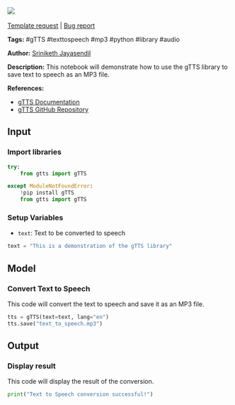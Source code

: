 <a href="https://app.naas.ai/user-redirect/naas/downloader?url=https://raw.githubusercontent.com/jupyter-naas/awesome-notebooks/master/gTTS/gTTS_Save_Text_to_Speech_to_MP3.ipynb" target="_parent"><img src="https://naasai-public.s3.eu-west-3.amazonaws.com/open_in_naas.svg"/></a><br><br><a href="https://github.com/jupyter-naas/awesome-notebooks/issues/new?assignees=&labels=&template=template-request.md&title=Tool+-+Action+of+the+notebook+">Template request</a> | <a href="https://github.com/jupyter-naas/awesome-notebooks/issues/new?assignees=&labels=bug&template=bug_report.md&title=gTTS+-+Save+Text+to+Speech+to+MP3:+Error+short+description">Bug report</a>

**Tags:** #gTTS #texttospeech #mp3 #python #library #audio

**Author:** [Sriniketh Jayasendil](http://linkedin.com/in/sriniketh-jayasendil/)

**Description:** This notebook will demonstrate how to use the gTTS library to save text to speech as an MP3 file.

**References:**
- [gTTS Documentation](https://pypi.org/project/gTTS/)
- [gTTS GitHub Repository](https://github.com/pndurette/gTTS)

## Input

### Import libraries


```python
try:
    from gtts import gTTS

except ModuleNotFoundError:
    !pip install gTTS
    from gtts import gTTS
```

### Setup Variables
- `text`: Text to be converted to speech


```python
text = "This is a demonstration of the gTTS library"
```

## Model

### Convert Text to Speech

This code will convert the text to speech and save it as an MP3 file.


```python
tts = gTTS(text=text, lang="en")
tts.save("text_to_speech.mp3")
```

## Output

### Display result

This code will display the result of the conversion.


```python
print("Text to Speech conversion successful!")
```

 

